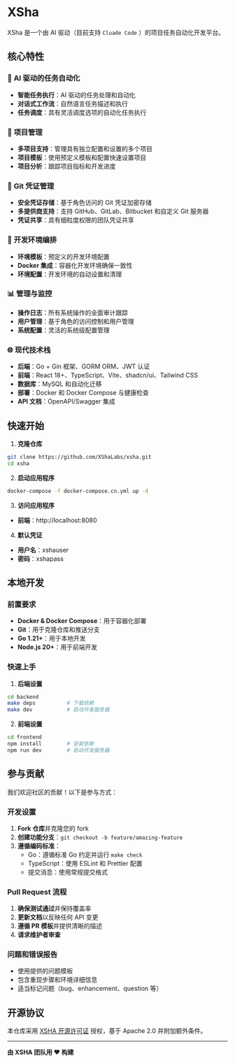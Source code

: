 # XSha

XSha 是一个由 AI 驱动（目前支持 `Cluade Code` ）的项目任务自动化开发平台。

## 核心特性

### 🤖 **AI 驱动的任务自动化**

- **智能任务执行**：AI 驱动的任务处理和自动化
- **对话式工作流**：自然语言任务描述和执行
- **任务调度**：具有灵活调度选项的自动化任务执行

### 🎯 **项目管理**

- **多项目支持**：管理具有独立配置和设置的多个项目
- **项目模板**：使用预定义模板和配置快速设置项目
- **项目分析**：跟踪项目指标和开发进度

### 🔐 **Git 凭证管理**

- **安全凭证存储**：基于角色访问的 Git 凭证加密存储
- **多提供商支持**：支持 GitHub、GitLab、Bitbucket 和自定义 Git 服务器
- **凭证共享**：具有细粒度权限的团队凭证共享

### 🚀 **开发环境编排**

- **环境模板**：预定义的开发环境配置
- **Docker 集成**：容器化开发环境确保一致性
- **环境配置**：开发环境的自动设置和清理

### 📊 **管理与监控**

- **操作日志**：所有系统操作的全面审计跟踪
- **用户管理**：基于角色的访问控制和用户管理
- **系统配置**：灵活的系统级配置管理

### 🌐 **现代技术栈**

- **后端**：Go + Gin 框架、GORM ORM、JWT 认证
- **前端**：React 18+、TypeScript、Vite、shadcn/ui、Tailwind CSS
- **数据库**：MySQL 和自动化迁移
- **部署**：Docker 和 Docker Compose 与健康检查
- **API 文档**：OpenAPI/Swagger 集成

## 快速开始

1. **克隆仓库**

```bash
git clone https://github.com/XShaLabs/xsha.git
cd xsha
```

2. **启动应用程序**

```bash
docker-compose -f docker-compose.cn.yml up -d
```

3. **访问应用程序**

- **前端**：http://localhost:8080

4. **默认凭证**

- **用户名**：xshauser
- **密码**：xshapass

## 本地开发

### 前置要求

- **Docker & Docker Compose**：用于容器化部署
- **Git**：用于克隆仓库和推送分支
- **Go 1.21+**：用于本地开发
- **Node.js 20+**：用于前端开发

### 快速上手

1. **后端设置**

```bash
cd backend
make deps          # 下载依赖
make dev           # 启动开发服务器
```

2. **前端设置**

```bash
cd frontend
npm install        # 安装依赖
npm run dev        # 启动开发服务器
```

## 参与贡献

我们欢迎社区的贡献！以下是参与方式：

### 开发设置

1. **Fork 仓库**并克隆您的 fork
2. **创建功能分支**：`git checkout -b feature/amazing-feature`
3. **遵循编码标准**：
   - Go：遵循标准 Go 约定并运行 `make check`
   - TypeScript：使用 ESLint 和 Prettier 配置
   - 提交消息：使用常规提交格式

### Pull Request 流程

1. **确保测试通过**并保持覆盖率
2. **更新文档**以反映任何 API 变更
3. **遵循 PR 模板**并提供清晰的描述
4. **请求维护者审查**

### 问题和错误报告

- 使用提供的问题模板
- 包含重现步骤和环境详细信息
- 适当标记问题（bug、enhancement、question 等）

## 开源协议

本仓库采用 [XSHA 开源许可证](LICENSE) 授权，基于 Apache 2.0 并附加额外条件。

---

**由 XSHA 团队用 ❤️ 构建**

